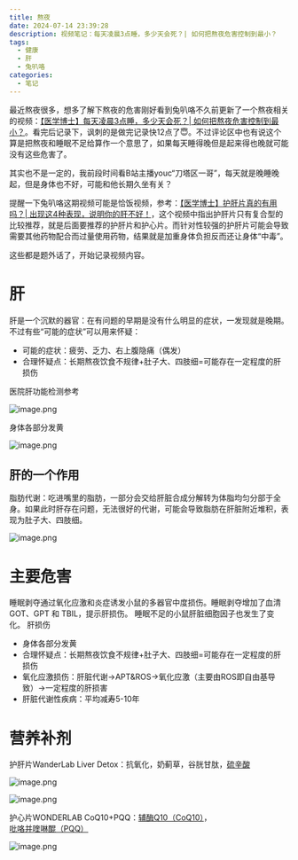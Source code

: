 ```yaml
---
title: 熬夜
date: 2024-07-14 23:39:28
description: 视频笔记：每天凌晨3点睡，多少天会死？| 如何把熬夜危害控制到最小？
tags:
  - 健康
  - 肝
  - 兔叭咯
categories:
  - 笔记
---
```



最近熬夜很多，想多了解下熬夜的危害刚好看到兔叭咯不久前更新了一个熬夜相关的视频：[【医学博士】每天凌晨3点睡，多少天会死？| 如何把熬夜危害控制到最小？](https://www.bilibili.com/video/BV1rx4y1t7XT)。看完后记录下，讽刺的是做完记录快12点了😇。不过评论区中也有说这个算是把熬夜和睡眠不足给算作一个意思了，如果每天睡得晚但是起来得也晚就可能没有这些危害了。

其实也不是一定的，我前段时间看B站主播youc“刀塔区一哥”，每天就是晚睡晚起，但是身体也不好，可能和他长期久坐有关？

提醒一下兔叭咯这期视频可能是恰饭视频，参考：[【医学博士】护肝片真的有用吗？| 出现这4种表现，说明你的肝不好！](https://www.bilibili.com/video/BV1m94y1k7Ky)，这个视频中指出护肝片只有复合型的比较推荐，就是后面要推荐的护肝片和护心片。而针对性较强的护肝片可能会导致需要其他药物配合而过量使用药物，结果就是加重身体负担反而还让身体“中毒”。

这些都是题外话了，开始记录视频内容。

# 肝
肝是一个沉默的器官：在有问题的早期是没有什么明显的症状，一发现就是晚期。不过有些“可能的症状”可以用来怀疑：

- 可能的症状：疲劳、乏力、右上腹隐痛（偶发）
- 合理怀疑点：长期熬夜饮食不规律+肚子大、四肢细=可能存在一定程度的肝损伤

医院肝功能检测参考

![image.png](img/image_1720957761645_0.png)

身体各部分发黄

![image.png](img/image_1720958147829_0.png)

## 肝的一个作用
脂肪代谢：吃进嘴里的脂肪，一部分会交给肝脏合成分解转为体脂均匀分部于全身。如果此时肝存在问题，无法很好的代谢，可能会导致脂肪在肝脏附近堆积，表现为肚子大、四肢细。

![image.png](img/image_1720957963973_0.png)

# 主要危害
睡眠剥夺通过氧化应激和炎症诱发小鼠的多器官中度损伤。睡眠剥夺增加了血清GOT、GPT 和 TBIL，提示肝损伤。 睡眠不足的小鼠肝脏细胞因子也发生了变化。
肝损伤 
- 身体各部分发黄
- 合理怀疑点：长期熬夜饮食不规律+肚子大、四肢细=可能存在一定程度的肝损伤
- 氧化应激损伤：肝脏代谢->APT&ROS->氧化应激（主要由ROS即自由基导致）->一定程度的肝损害
- 肝脏代谢性疾病：平均减寿5-10年

# 营养补剂

护肝片WanderLab Liver Detox：抗氧化，奶蓟草，谷胱甘肽，[硫辛酸](https://baike.baidu.com/item/%E7%A1%AB%E8%BE%9B%E9%85%B8)

![image.png](img/image_1720960680494_0.png)

![image.png](img/image_1720960824223_0.png)

护心片WONDERLAB CoQ10+PQQ：[辅酶Q10（CoQ10）](https://zh.wikipedia.org/wiki/%E8%BE%85%E9%85%B6Q10)，[吡咯并喹啉醌（PQQ）](https://baike.baidu.com/item/%E5%90%A1%E5%92%AF%E5%96%B9%E5%95%89%E9%86%8C/)

![image.png](img/image_1720957195777_0.png)

